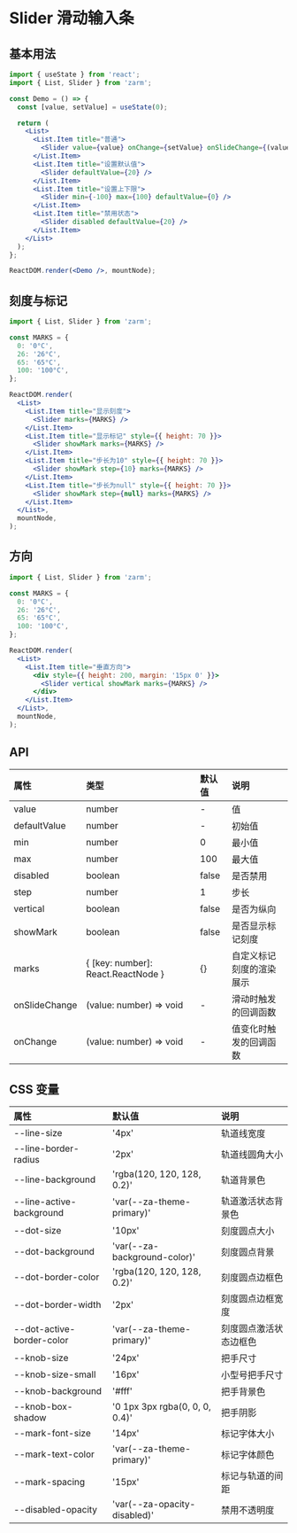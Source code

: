 # Slider 滑动输入条

## 基本用法

```jsx
import { useState } from 'react';
import { List, Slider } from 'zarm';

const Demo = () => {
  const [value, setValue] = useState(0);

  return (
    <List>
      <List.Item title="普通">
        <Slider value={value} onChange={setValue} onSlideChange={(value) => console.log(value)} />
      </List.Item>
      <List.Item title="设置默认值">
        <Slider defaultValue={20} />
      </List.Item>
      <List.Item title="设置上下限">
        <Slider min={-100} max={100} defaultValue={0} />
      </List.Item>
      <List.Item title="禁用状态">
        <Slider disabled defaultValue={20} />
      </List.Item>
    </List>
  );
};

ReactDOM.render(<Demo />, mountNode);
```

## 刻度与标记

```jsx
import { List, Slider } from 'zarm';

const MARKS = {
  0: '0°C',
  26: '26°C',
  65: '65°C',
  100: '100°C',
};

ReactDOM.render(
  <List>
    <List.Item title="显示刻度">
      <Slider marks={MARKS} />
    </List.Item>
    <List.Item title="显示标记" style={{ height: 70 }}>
      <Slider showMark marks={MARKS} />
    </List.Item>
    <List.Item title="步长为10" style={{ height: 70 }}>
      <Slider showMark step={10} marks={MARKS} />
    </List.Item>
    <List.Item title="步长为null" style={{ height: 70 }}>
      <Slider showMark step={null} marks={MARKS} />
    </List.Item>
  </List>,
  mountNode,
);
```

## 方向

```jsx
import { List, Slider } from 'zarm';

const MARKS = {
  0: '0°C',
  26: '26°C',
  65: '65°C',
  100: '100°C',
};

ReactDOM.render(
  <List>
    <List.Item title="垂直方向">
      <div style={{ height: 200, margin: '15px 0' }}>
        <Slider vertical showMark marks={MARKS} />
      </div>
    </List.Item>
  </List>,
  mountNode,
);
```

## API

| 属性          | 类型                               | 默认值 | 说明                     |
| :------------ | :--------------------------------- | :----- | :----------------------- |
| value         | number                             | -      | 值                       |
| defaultValue  | number                             | -      | 初始值                   |
| min           | number                             | 0      | 最小值                   |
| max           | number                             | 100    | 最大值                   |
| disabled      | boolean                            | false  | 是否禁用                 |
| step          | number                             | 1      | 步长                     |
| vertical      | boolean                            | false  | 是否为纵向               |
| showMark      | boolean                            | false  | 是否显示标记刻度         |
| marks         | { [key: number]: React.ReactNode } | {}     | 自定义标记刻度的渲染展示 |
| onSlideChange | (value: number) => void            | -      | 滑动时触发的回调函数     |
| onChange      | (value: number) => void            | -      | 值变化时触发的回调函数   |

## CSS 变量

| 属性                      | 默认值                         | 说明                   |
| :------------------------ | :----------------------------- | :--------------------- |
| --line-size               | '4px'                          | 轨道线宽度             |
| --line-border-radius      | '2px'                          | 轨道线圆角大小         |
| --line-background         | 'rgba(120, 120, 128, 0.2)'     | 轨道背景色             |
| --line-active-background  | 'var(--za-theme-primary)'      | 轨道激活状态背景色     |
| --dot-size                | '10px'                         | 刻度圆点大小           |
| --dot-background          | 'var(--za-background-color)'   | 刻度圆点背景           |
| --dot-border-color        | 'rgba(120, 120, 128, 0.2)'     | 刻度圆点边框色         |
| --dot-border-width        | '2px'                          | 刻度圆点边框宽度       |
| --dot-active-border-color | 'var(--za-theme-primary)'      | 刻度圆点激活状态边框色 |
| --knob-size               | '24px'                         | 把手尺寸               |
| --knob-size-small         | '16px'                         | 小型号把手尺寸         |
| --knob-background         | '#fff'                         | 把手背景色             |
| --knob-box-shadow         | '0 1px 3px rgba(0, 0, 0, 0.4)' | 把手阴影               |
| --mark-font-size          | '14px'                         | 标记字体大小           |
| --mark-text-color         | 'var(--za-theme-primary)'      | 标记字体颜色           |
| --mark-spacing            | '15px'                         | 标记与轨道的间距       |
| --disabled-opacity        | 'var(--za-opacity-disabled)'   | 禁用不透明度           |
